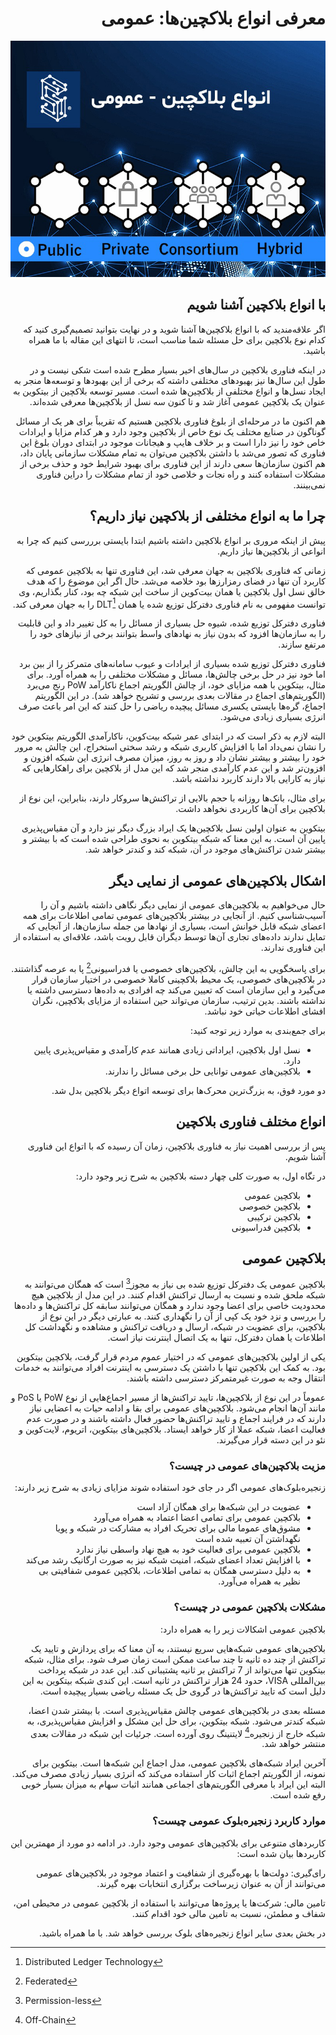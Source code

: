 <div dir="rtl">

# معرفی انواع بلاکچین‌ها: عمومی


![Image](4.jpeg)

## با انواع بلاکچین آشنا شویم

اگر علاقه‌مندید که با انواع بلاکچین‌ها آشنا شوید و در نهایت بتوانید تصمیم‌گیری کنید که کدام نوع بلاکچین برای حل مسئله شما مناسب است، تا انتهای این مقاله با ما همراه باشید.

در اینکه فناوری بلاکچین در سال‌های اخیر بسیار مطرح شده است شکی نیست و در طول این سال‌ها نیز بهبودهای مختلفی داشته که برخی از این بهبودها و توسعه‌ها منجر به ایجاد نسل‌ها و انواع مختلفی از بلاکچین‌ها شده است. مسیر توسعه بلاکچین از بیتکوین به عنوان یک بلاکچین عمومی آغاز شد و تا کنون سه نسل از بلاکچین‌ها معرفی شده‌اند.

هم اکنون ما در مرحله‌ای از بلوغ فناوری بلاکچین هستیم که تقریباً برای هر یک ار مسائل گوناگون در صنایع مختلف یک نوع خاص از بلاکچین وجود دارد و هر کدام مزایا و ایرادات خاص خود را نیز دارا است و بر خلاف هایپ و هیجانات موجود در ابتدای دوران بلوغ این فناوری که تصور می‌شد با داشتن بلاکچین می‌توان به تمام مشکلات سازمانی پایان داد، هم اکنون سازمان‌ها سعی دارند از این فناوری برای بهبود شرایط خود و حذف برخی از مشکلات استفاده کنند و راه نجات و خلاصی خود از تمام مشکلات را دراین فناوری نمی‌بینند.

## چرا ما به انواع مختلفی از بلاکچین نیاز داریم؟

پیش از اینکه مروری بر انواع بلاکچین داشته باشیم ابتدا بایستی برررسی کنیم که چرا به انواعی از بلاکچین‌ها نیاز داریم.

زمانی که فناوری بلاکچین به جهان معرفی شد، این فناوری تنها به بلاکچین عمومی که کاربرد آن تنها در فضای رمزارزها بود خلاصه می‌شد. حال اگر این موضوع را که هدف خالق نسل اول بلاکچین یا همان بیت‌کوین از ساخت این شبکه چه بود، کنار بگذاریم، وی توانست مفهومی به نام فناوری دفترکل توزیع شده یا همان DLT[^1] را به جهان معرفی کند.

فناوری دفترکل توزیع شده، شیوه حل بسیاری از مسائل را به کل تغییر داد و این قابلیت را به سازمان‌ها افزود که بدون نیاز به نهادهای واسط بتوانند برخی از نیازهای خود را مرتفع سازند.

فناوری دفترکل توزیع شده بسیاری از ایرادات و عیوب سامانه‌های متمرکز را از بین برد اما خود نیز در حل برخی چالش‌ها، مسائل و مشکلات مختلفی را به همراه آورد. برای مثال، بیتکوین با همه مزایای خود، از چالش الگوریتم اجماع ناکارآمد PoW رنج می‌برد (الگوریتم‌های اجماع در مقالات بعدی بررسی و تشریح خواهد شد). در این الگوریتم اجماع، گره‌ها بایستی یکسری مسائل پیچیده ریاضی را حل کنند که این امر باعث صرف انرژی بسیاری زیادی می‌شود.

البته لازم به ذکر است که در ابتدای عمر شبکه بیت‌کوین، ناکارآمدی الگوریتم بیتکوین خود را نشان نمی‌داد اما با افزایش کاربری شبکه و رشد سختی استخراج، این چالش به مرور خود را بیشتر و بیشتر نشان داد و روز به روز، میزان مصرف انرژی این شبکه افزون و افزون‌تر شد و این عدم کارآمدی منجر شد که این مدل از بلاکچین برای راهکارهایی که نیاز به کارایی بالا دارند کاربرد نداشته باشد.

برای مثال، بانک‌ها روزانه با حجم بالایی از تراکنش‌ها سروکار دارند، بنابراین، این نوع از بلاکچین برای آن‌ها کاربردی نخواهد داشت.

بیتکوین به عنوان اولین نسل بلاکچین‌ها یک ایراد بزرگ دیگر نیز دارد و آن مقیاس‌پذیری پایین آن است. به این معنا که شبکه بیتکوین به نحوی طراحی شده است که با بیشتر و بیشتر شدن تراکنش‌های موجود در آن، شبکه کند و کندتر خواهد شد.

## اشکال بلاکچین‌های عمومی از نمایی دیگر

حال می‌خواهیم به بلاکچین‌های عمومی از نمایی دیگر نگاهی داشته باشیم و آن را آسیب‌شناسی کنیم. از آنجایی در بیشتر بلاکچین‌های عمومی تمامی اطلاعات برای همه اعضای شبکه قابل خوانش است، بسیاری از نهادها من جمله سازمان‌ها، از آنجایی که تمایل ندارند داده‌های تجاری آن‌ها توسط دیگران قابل رویت باشد، علاقه‌ای به استفاده از این فناوری ندارند.

برای پاسخگویی به این چالش، بلاکچین‌های خصوصی یا فدراسیونی[^2] پا به عرصه گذاشتند. در بلاکچین‌های خصوصی، یک محیط بلاکچینی کاملا خصوصی در اختیار سازمان قرار می‌گیرد و این سازمان است که تعیین می‌کند چه افرادی به داده‌ها دسترسی داشته یا نداشته باشند. بدین ترتیب، سازمان می‌تواند حین استفاده از مزایای بلاکچین، نگران افشای اطلاعات حیاتی خود نباشد.

برای جمع‌بندی به موارد زیر توجه کنید:

- نسل اول بلاکچین، ایراداتی زیادی همانند عدم کارآمدی و مقیاس‌پذیری پایین دارد.
- بلاکچین‌های عمومی توانایی حل برخی مسائل را ندارند.

دو مورد فوق، به بزرگ‌ترین محرک‌ها برای توسعه اتواع دیگر بلاکچین بدل شد.

## انواع مختلف فناوری بلاکچین

پس از بررسی اهمیت نیاز به فناوری بلاکچین، زمان آن رسیده که با اتواع این فناوری آشنا شویم.

در تگاه اول، به صورت کلی چهار دسته بلاکچین به شرح زیر وجود دارد:

- بلاکچین عمومی
- بلاکچین خصوصی
- بلاکچین ترکیبی
- بلاکچین فدراسیونی

 ## بلاکچین عمومی

بلاکچین عمومی یک دفترکل توزیع شده بی نیاز به مجوز[^3] است که همگان می‌توانند به شبکه ملحق شده و نسبت به ارسال تراکنش اقدام کنند. در این مدل از بلاکچین هیچ محدودیت خاصی برای اعضا وجود ندارد و همگان می‌توانند سابقه کل تراکنش‌ها و داده‌ها را بررسی و نزد خود یک کپی از آن را نگهداری کنند. به عبارتی دیگر در این نوع از بلاکچین، برای عضویت در شبکه، ارسال و دریافت تراکنش و مشاهده و نگهداشت کل اطلاعات یا همان دفترکل، تنها به یک اتصال اینترنت نیاز است.

یکی از اولین بلاکچین‌های عمومی که در اختیار عموم مردم قرار گرفت، بلاکچین بیتکوین بود. به کمک این بلاکچین تنها با داشتن یک دسترسی به اینترنت افراد می‌توانند به خدمات انتقال وجه به صورت غیرمتمرکز دسترسی داشته باشند.

عموماً در این نوع از بلاکچین‌ها، تایید تراکنش‌ها از مسیر اجماع‌هایی از نوع PoW یا PoS و مانند آن‌ها انجام می‌شود. بلاکچین‌های عمومی برای بقا و ادامه حیات به اعضایی نیاز دارند که در فرایند اجماع و تایید تراکنش‌ها حضور فعال داشته باشند و در صورت عدم فعالیت اعضا، شبکه عملا از کار خواهد ایستاد. بلاکچین‌های بیتکوین، اتریوم، لایت‌کوین و نئو در این دسته قرار می‌گیرند.

### مزیت بلاکچین‌های عمومی در چیست؟

زنجیره‌بلوک‌های عمومی اگر در جای خود استفاده شوند مزایای زیادی به شرح زیر دارند:

- عضویت در این شبکه‌ها برای همگان آزاد است
- بلاکچین عمومی برای تمامی اعضا اعتماد به همراه می‌آورد
- مشوق‌های عموما مالی برای تحریک افراد به مشارکت در شبکه و پویا نگهداشتن آن تعبیه شده است
- بلاکچین عمومی برای فعالیت خود به هیچ نهاد واسطی نیاز ندارد
- با افزایش تعداد اعضای شبکه، امنیت شبکه نیز به صورت ارگانیک رشد می‌کند
- به دلیل دسترسی همگان به تمامی اطلاعات، بلاکچین عمومی شفافیتی بی نظیر به همراه می‌آورد.

### مشکلات بلاکچین عمومی در چیست؟
بلاکچین عمومی اشکالات زیر را به همراه دارد:

بلاکچین‌های عمومی شبکه‌هایی سریع نیستند، به آن معنا که برای پردازش و تایید یک تراکنش از چند ده ثانیه تا چند ساعت ممکن است زمان صرف شود. برای مثال، شبکه بیتکوین تنها می‌تواند از 7 تراکنش بر ثانیه پشتیبانی کند. این عدد در شبکه پرداخت بین‌المللی VISA، حدود 24 هزار تراکنش در ثانیه است. این کندی شبکه بیتکوین به این دلیل است که تایید تراکنش‌ها در گروی حل یک مسئله ریاضی بسیار پیچیده است.

مسئله بعدی در بلاکچین‌های عمومی چالش مقیاس‌پذیری است. با بیشتر شدن اعضا، شبکه کندتر می‌شود. شبکه بیتکوین، برای حل این مشکل و افزایش مقیاس‌پذیری، به شبکه خارج از زنجیره[^4] لایتنینگ روی آورده است. جرئیات این شبکه در مقالات بعدی منتشر خواهد شد.

آخرین ایراد شبکه‌های بلاکچین عمومی، مدل اجماع این شبکه‌ها است. بیتکوین برای نمونه، از الگوریتم اجماع اثبات کار استفاده می‌کند که انرژی بسیار زیادی مصرف می‌کند. البته این ایراد با معرفی الگوریتم‌های اجماعی همانند اثبات سهام به میزان بسیار خوبی رفع شده است.

### موارد کاربرد زنجیره‌بلوک عمومی چیست؟

کاربردهای متنوعی برای بلاکچین‌های عمومی وجود دارد. در ادامه دو مورد از مهمترین این کاربردها بیان شده است:

رای‌گیری: دولت‌ها با بهره‌گیری از شفافیت و اعتماد موجود در بلاکچین‌های عمومی می‌توانند از آن به عنوان زیرساخت برگزاری انتخابات بهره گیرند.

تامین مالی: شرکت‌ها یا پروژه‌ها می‌توانند با استفاده از بلاکچین عمومی در محیطی امن، شفاف و مطمئن، نسبت به تامین مالی خود اقدام کنند.

در بخش بعدی سایر انواع زنجیره‌های بلوک بررسی خواهد شد. با ما همراه باشید.

[^1]: Distributed Ledger Technology

[^2]: Federated

[^3]: Permission-less

[^4]: Off-Chain
</div>
